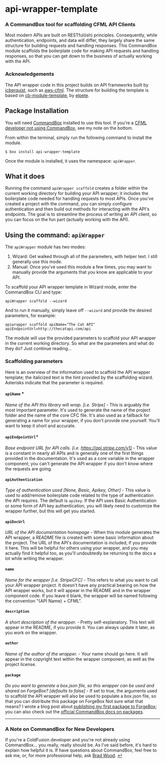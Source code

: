 # api-wrapper-template
### A CommandBox tool for scaffolding CFML API Clients
Most modern APIs are built on RESTful(ish) principles. Consequently, while authentication, endpoints, and data will differ, they largely share the same structure for building requests and handling responses. This CommandBox module scaffolds the boilerplate code for making API requests and handling responses, so that you can get down to the business of actually working with the API.

### Acknowledgements

The API wrapper code in this project builds on API frameworks built by [jcberquist](https://github.com/jcberquist), such as [aws-cfml](https://github.com/jcberquist/aws-cfml). The structure for building the template is based on [cb-module-template](https://github.com/elpete/cb-module-template), by [elpete](https://github.com/elpete).

## Package Installation

You will need [CommandBox](https://www.ortussolutions.com/products/commandbox) installed to use this tool. If you're a [CFML developer not using CommandBox](#a-note-on-commandbox-for-new-developers), see my note on the bottom.

From within the terminal, simply run the following command to install the module.
```
$ box install api-wrapper-template
```

Once the module is installed, it uses the namespace: `apiWrapper`.

## What it does

Running the command `apiWrapper scaffold` creates a folder within the current working directory for building your API wrapper; it includes the boilerplate code needed for handling requests to most APIs. Once you've created a project with the command, you can simply configure authentication and then build out methods for interacting with the API's endpoints. The goal is to streamline the process of writing an API client, so you can focus on the fun part (actually working with the API).

## Using the command: `apiWrapper`

The `apiWrapper` module has two modes:

1. Wizard: Get walked through all of the parameters, with helper text. I still generally use this mode.
2. Manual: Once you've used this module a few times, you may want to manually provide the arguments that you know are applicable to your API.

To scaffold your API wrapper template in Wizard mode, enter the CommandBox CLI and type:

```
apiWrapper scaffold --wizard
```

And to run it manually, simply leave off `--wizard` and provide the desired parameters, for example:

```
apiwrapper scaffold apiName="The Cat API" apiEndpointUrl=http://thecatapi.com/api
```

The module will use the provided parameters to scaffold your API wrapper in the current working directory. So what are the parameters and what do they do? Just continue reading...

### Scaffolding parameters
Here is an overview of the information used to scaffold the API wrapper template; the italicized text is the hint provided by the scaffolding wizard. Asterisks indicate that the parameter is required.

#### `apiName` *
*Name of the API this library will wrap. [i.e. Stripe]* - This is arguably the most important parameter. It's used to generate the name of the project folder and the name of the core CFC file. It's also used as a fallback for generating a name for your wrapper, if you don't provide one yourself. You'll want to keep it short and accurate.

#### `apiEndpointUrl`*
*Base endpoint URL for API calls. [i.e. https://api.stripe.com/v1]* - This value is a constant in nearly all APIs and is generally one of the first things provided in the documentation. It's used as a core variable in the wrapper component; you can't generate the API wrapper if you don't know where the requests are going.

#### `apiAuthentication`
*Type of authentication used [None, Basic, Apikey, Other]* - This value is used to add/remove boilerplate code related to the type of authentication the API requires. The default is `apikey`. If the API uses Basic Authentication or some form of API key authentication, you will likely need to customize the wrapper further, but this will get you started.

#### `apiDocUrl`
*URL of the API documentation homepage* - When this module generates the API wrapper, a README file is created with some basic information about the project. The URL of the API's documentation is included, if you provide it here. This will be helpful for others using your wrapper, and you may actually find it helpful too, as you'll undoubtedly be returning to the docs a lot while writing the wrapper. 

#### `name`
*Name for the wrapper [i.e. StripeCFC]* - This refers to what you want to call your API wrapper project. It doesn't have any practical bearing on how the API wrapper works, but it will appear in the README and in the wrapper component code. If you leave it blank, the wrapper will be named following the convention "{API Name} + CFML".

#### `description`
*A short description of the wrapper.* - Pretty self-explanatory. This text will appear in the README, if you provide it. You can always update it later, as you work on the wrapper.

#### `author`
*Name of the author of the wrapper.* - Your name should go here. It will appear in the copyright text within the wrapper component, as well as the project license.

#### `package`
*Do you want to generate a box.json file, so this wrapper can be used and shared on ForgeBox? [defaults to false]* - If set to true, the arguments used to scaffold the API wrapper will also be used to populate a box.json file, so that you can distribute this package on ForgeBox Not sure what that means? I wrote a blog post about [publishing my first package to ForgeBox](https://blog.mattclemente.com/2018/02/20/publishing-my-first-package-to-forgebox.html); you can also check out the [official CommandBox docs on packages](https://commandbox.ortusbooks.com/package-management/creating-packages).


___
### A Note on CommandBox for New Developers
If you're a ColdFusion developer and you're not already using CommandBox... you really, really should be. As I've said before, it's hard to explain how helpful it is. If have questions about CommandBox, feel free to ask me, or, for more professional help, ask [Brad Wood](https://twitter.com/bdw429s). [↩](#package-installation) 